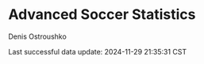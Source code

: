 # Advanced Soccer Statistics
Denis Ostroushko

<!-- gfm -->

Last successful data update: 2024-11-29 21:35:31 CST
